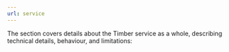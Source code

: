 ```yaml
---
url: service
---
```

The section covers details about the Timber service as a whole, describing technical details, behaviour, and limitations:
